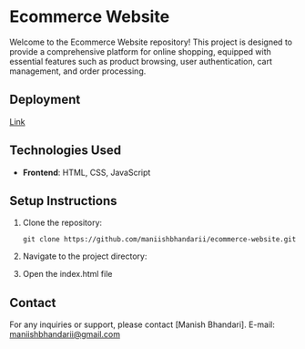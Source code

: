 # Ecommerce Website

Welcome to the Ecommerce Website repository! This project is designed to provide a comprehensive platform for online shopping, equipped with essential features such as product browsing, user authentication, cart management, and order processing.
## Deployment
[Link](https://maniishbhandarii.github.io/ecommerce-website/)



## Technologies Used

- **Frontend**: HTML, CSS, JavaScript

## Setup Instructions

1. Clone the repository:

    ```
    git clone https://github.com/maniishbhandarii/ecommerce-website.git
    ```

2. Navigate to the project directory:
   

3. Open the index.html file
   

## Contact

For any inquiries or support, please contact [Manish Bhandari]. 
E-mail: maniishbhandarii@gmail.com

